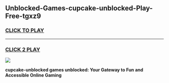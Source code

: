 
## Unblocked-Games-cupcake-unblocked-Play-Free-tgxz9
<h3>
<a href="https://premium76.site?title=cupcake-unblocked&ref=12A">CLICK TO PLAY</a></h3>
<hr>

<h3>
<a href="https://premium76.site?title=cupcake-unblocked&ref=12A">CLICK 2 PLAY</a>
  
</h3>

<a href="https://premium76.site?title=cupcake-unblocked&ref=12A"><img src="https://clearcache.store/games.png"></a>


**cupcake-unblocked games unblocked: Your Gateway to Fun and Accessible Online Gaming**
